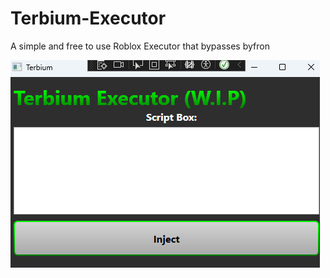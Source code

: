# Terbium-Executor
A simple and free to use Roblox Executor that bypasses byfron

![Example](https://github.com/galacticquasardev/Terbium-Executor/blob/master/te.png)
